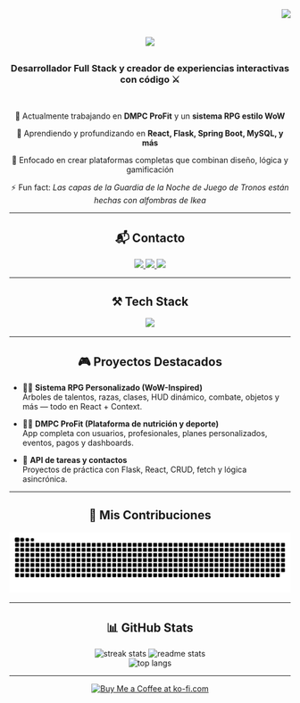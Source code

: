 <img align="right" src="https://visitor-badge.laobi.icu/badge?page_id=DavidVivarMartinez.DavidVivarMartinez" />

<h1 align="center">
    <img src="https://readme-typing-svg.herokuapp.com/?font=Righteous&size=35&center=true&vCenter=true&width=500&height=70&duration=4000&lines=Hola%2C+soy+David+Vivar!;Full-Stack+Developer+%F0%9F%9A%80;Apasionado+del+fitness+y+los+videojuegos!" />
</h1>

<h3 align="center">Desarrollador Full Stack y creador de experiencias interactivas con código ⚔️</h3>

<br/>

<div align="center">
 
 🔭 Actualmente trabajando en **DMPC ProFit** y un **sistema RPG estilo WoW**

 🌱 Aprendiendo y profundizando en **React, Flask, Spring Boot, MySQL, y más**

 🎯 Enfocado en crear plataformas completas que combinan diseño, lógica y gamificación

 ⚡ Fun fact: *Las capas de la Guardia de la Noche de Juego de Tronos están hechas con alfombras de Ikea*
 
</div>

---

<h2 align="center">📬 Contacto</h2>

<div align="center"> 
  <a href="mailto:davidvivarmartinez@gmail.com">
    <img src="https://img.shields.io/badge/Gmail-333333?style=for-the-badge&logo=gmail&logoColor=red" />
  </a>
  <a href="https://www.linkedin.com/in/david-vivar-martinez-3b2470156/" target="_blank">
    <img src="https://img.shields.io/badge/LinkedIn-0077B5?style=for-the-badge&logo=linkedin&logoColor=white" />
  </a>
  <a href="https://github.com/DavidVivarMartinez" target="_blank">
     <img src="https://img.shields.io/badge/Portfolio-FF5722?style=for-the-badge&logo=firefox&logoColor=white" />
  </a>
</div>

---

<h2 align="center">⚒️ Tech Stack</h2>

<div align="center">
    <img src="https://skillicons.dev/icons?i=react,flask,spring,html,css,javascript,typescript,python,java,mysql,postgres,git,github,vscode,figma,nodejs,express" />
</div>

---

<h2 align="center">🎮 Proyectos Destacados</h2>

- 🧙‍♂️ **Sistema RPG Personalizado (WoW-Inspired)**  
  Árboles de talentos, razas, clases, HUD dinámico, combate, objetos y más — todo en React + Context.

- 🏋️‍♂️ **DMPC ProFit (Plataforma de nutrición y deporte)**  
  App completa con usuarios, profesionales, planes personalizados, eventos, pagos y dashboards.

- 🧾 **API de tareas y contactos**  
  Proyectos de práctica con Flask, React, CRUD, fetch y lógica asincrónica.

---

<h2 align="center">🐍 Mis Contribuciones</h2>

<div align="center">
  <img alt="snake eating my contributions" src="https://raw.githubusercontent.com/Platane/snk/output/github-contribution-grid-snake.svg" />
</div>

---

<h2 align="center">📊 GitHub Stats</h2>

<div align="center">
  <img width=390 src="https://github-readme-streak-stats.herokuapp.com/?user=DavidVivarMartinez&theme=react&hide_border=true" alt="streak stats"/>
  <img width=390 src="https://github-readme-stats.vercel.app/api?username=DavidVivarMartinez&show_icons=true&theme=react&hide_border=true" alt="readme stats" />
  <br/>
  <img width=325 src="https://github-readme-stats.vercel.app/api/top-langs/?username=DavidVivarMartinez&layout=compact&theme=react&hide_border=true" alt="top langs" />
</div>

---

<div align="center">
  <a href='https://ko-fi.com/V7V4RAK9C' target='_blank'>
    <img height='64' style='border:0px;height:64px;' src='https://storage.ko-fi.com/cdn/kofi1.png?v=3' alt='Buy Me a Coffee at ko-fi.com' />
  </a>
</div>
